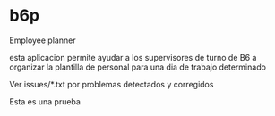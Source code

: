 b6p
===

Employee planner

esta aplicacion permite ayudar a los supervisores de turno de B6 a organizar la plantilla de personal para una dia de trabajo determinado

Ver issues/*.txt por problemas detectados y corregidos

Esta es una prueba

